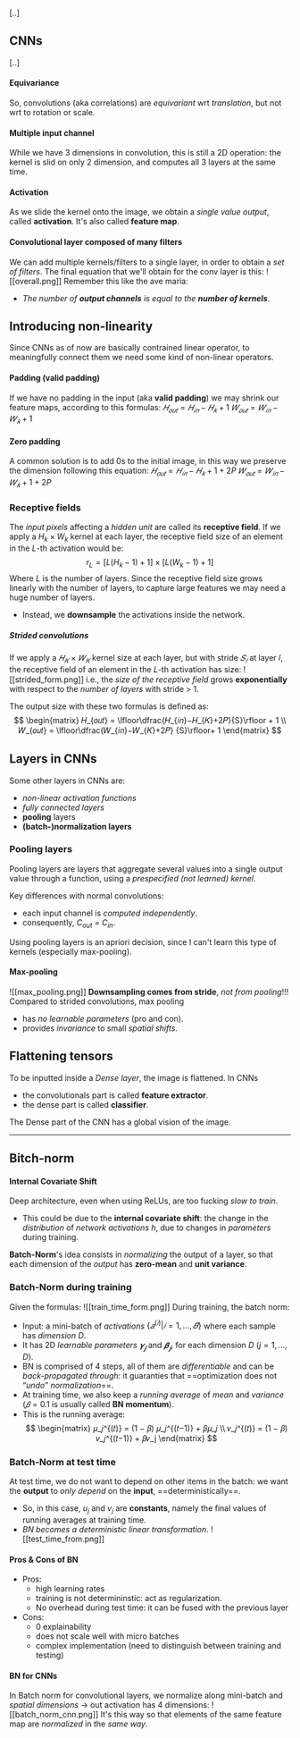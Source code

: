 [..]

## CNNs
[..]

#### Equivariance 
So, convolutions (aka correlations) are _equivariant_ wrt _translation_, but not wrt to rotation or scale. 

#### Multiple input channel
While we have 3 dimensions in convolution, this is still a 2D operation: the kernel is slid on only 2 dimension, and computes all 3 layers at the same time. 

#### Activation
As we slide the kernel onto the image, we obtain a _single value output_, called __activation__. It's also called __feature map__.

#### Convolutional layer composed of many filters
We can add multiple kernels/filters to a single layer, in order to obtain a _set of filters_.
The final equation that we'll obtain for the conv layer is this:
![[overall.png]]
Remember this like the ave maria:
- _The number of __output channels__ is equal to the __number of kernels___. 

## Introducing non-linearity
Since CNNs as of now are basically contrained linear operator, to meaningfully connect them we need some kind of non-linear operators. 

#### Padding (valid padding)
If we have no padding in the input (aka __valid padding__) we may shrink our feature maps, according to this formulas:
$𝐻_{𝑜𝑢𝑡} = 𝐻_{𝑖𝑛} − 𝐻_{𝑘} + 1$
$𝑊_{𝑜𝑢𝑡} = 𝑊_{𝑖𝑛} − 𝑊_{𝑘} + 1$

#### Zero padding
A common solution is to add 0s to the initial image, in this way we preserve the dimension following this equation:
$𝐻_{𝑜𝑢𝑡} = 𝐻_{𝑖𝑛} − 𝐻_{𝑘} + 1 + 2P$
$𝑊_{𝑜𝑢𝑡} = 𝑊_{𝑖𝑛} − 𝑊_{𝑘} + 1 + 2P$

### Receptive fields
The _input pixels_ affecting a _hidden unit_ are called its __receptive field__.
If we apply a $H_k \times W_k$ kernel at each layer, the receptive field size of an element in the $L$-th activation would be:
$$r_L = [L(H_k-1)+1]\times[L(W_k-1)+1]$$
Where $L$ is the number of layers. 
Since the receptive field size grows linearly with the number of layers, to capture large features we may need a huge number of layers. 
- Instead, we __downsample__ the activations inside the network. 

##### Strided convolutions
If we apply a $𝐻_𝐾$ × $𝑊_𝐾$ kernel size at each layer, but with stride $𝑆_𝑙$ at layer 𝑙, the receptive field of an element in the 𝐿-th activation has size:
![[strided_form.png]]
i.e., the _size of the receptive field_ grows __exponentially__ with respect to the _number of layers_ with stride > 1.

The output size with these two formulas is defined as:
$$
\begin{matrix}
𝐻_{𝑜𝑢𝑡} = \lfloor\dfrac{𝐻_{𝑖𝑛}−𝐻_{𝐾}+2𝑃}{S}\rfloor + 1 \\
𝑊_{𝑜𝑢𝑡} = \lfloor\dfrac{𝑊_{𝑖𝑛}−𝑊_{𝐾}+2𝑃} {S}\rfloor+ 1
\end{matrix}
$$
## Layers in CNNs
Some other layers in CNNs are:
- _non-linear activation functions_ 
- _fully connected layers_ 
- __pooling__ layers 
- __(batch-)normalization layers__

### Pooling layers
Pooling layers are layers that aggregate several values into a single output value through a function, using a _prespecified (not learned) kernel_.

Key differences with normal convolutions:
- each input channel is _computed independently_.
- consequently, $C_{out}$ = $C_{in}$.

Using pooling layers is an apriori decision, since I can't learn this type of kernels (especially max-pooling).

#### Max-pooling
![[max_pooling.png]]
__Downsampling comes from stride__, _not from pooling_!!!
Compared to strided convolutions, max pooling 
- has _no learnable parameters_ (pro and con). 
- provides _invariance_ to small _spatial shifts_.

## Flattening tensors
To be inputted inside a _Dense layer_, the image is flattened. 
In CNNs
- the convolutionals part is called __feature extractor__.
- the dense part is called __classifier__.

The Dense part of the CNN has a global vision of the image.

----
## Bitch-norm
#### Internal Covariate Shift
Deep architecture, even when using ReLUs, are too fucking _slow to train_.
- This could be due to the __internal covariate shift__: the change in the _distribution_ of _network activations_ $h$, due to changes in _parameters_ during training.  

__Batch-Norm__'s idea consists in _normalizing_ the output of a layer, so that each dimension of the _output_ has __zero-mean__ and __unit variance__.

### Batch-Norm during training
Given the formulas:
![[train_time_form.png]]
During training, the batch norm:
- Input: a mini-batch of _activations_ $\{𝑎^{(𝑖)}| 𝑖 = 1, … , 𝐵\}$ where each sample has _dimension_ $D$.
- It has 2D _learnable parameters_ $𝜸_𝒋$ and $𝜷_𝒋$, for each dimension $D$ ($j = 1,...,D$).
- BN is comprised of 4 steps, all of them are _differentiable_ and can be _back-propagated through_: it guaranties that ==optimization does not “_undo_” _normalization_==.
- At training time, we also keep a _running average_ of _mean_ and _variance_ ($𝛽 = 0.1$ is usually called __BN momentum__).
- This is the running average:
$$
\begin{matrix}
𝜇_𝑗^{(𝑡)} = (1 − 𝛽) 𝜇_𝑗^{(𝑡−1)} + 𝛽𝜇_𝑗 \\
𝑣_𝑗^{(𝑡)} = (1 − 𝛽) 𝑣_𝑗^{(𝑡−1)} + 𝛽𝑣_j
\end{matrix}
$$
### Batch-Norm at test time
At test time, we do not want to depend on other items in the batch: we want the __output__ to _only depend_ on the __input__, ==deterministically==. 
- So, in this case, $u_j$ and $v_j$ are __constants__, namely the final values of running averages at training time. 
-  _BN becomes a deterministic linear transformation_. 
![[test_time_from.png]]

#### Pros & Cons of BN
- Pros:
	- high learning rates
	- training is not determininstic: act as regularization.
	- No overhead during test time: it can be fused with the previous layer
- Cons:
	- 0 explainability
	- does not scale well with micro batches
	- complex implementation (need to distinguish between training and testing)

#### BN for CNNs
In Batch norm for convolutional layers, we normalize along mini-batch and _spatial dimensions_ -> out activation has 4 dimensions:
![[batch_norm_cnn.png]]
It's this way so that elements of the same feature map are _normalized_ in the _same way_. 
